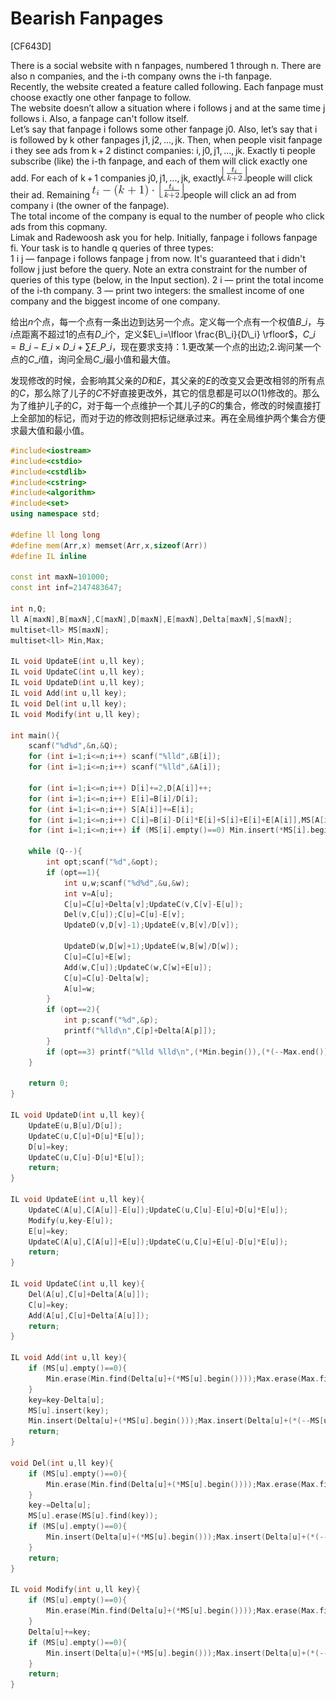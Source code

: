 # Bearish Fanpages
[CF643D]

There is a social website with n fanpages, numbered 1 through n. There are also n companies, and the i-th company owns the i-th fanpage.  
Recently, the website created a feature called following. Each fanpage must choose exactly one other fanpage to follow.  
The website doesn’t allow a situation where i follows j and at the same time j follows i. Also, a fanpage can't follow itself.  
Let’s say that fanpage i follows some other fanpage j0. Also, let’s say that i is followed by k other fanpages j1, j2, ..., jk. Then, when people visit fanpage i they see ads from k + 2 distinct companies: i, j0, j1, ..., jk. Exactly ti people subscribe (like) the i-th fanpage, and each of them will click exactly one add. For each of k + 1 companies j0, j1, ..., jk, exactly![CF643D-1](_v_images/_cf643d1_1533207147_1004794899.png)people will click their ad. Remaining ![CF643D-2](_v_images/_cf643d2_1533207161_1754932732.png)people will click an ad from company i (the owner of the fanpage).  
The total income of the company is equal to the number of people who click ads from this copmany.  
Limak and Radewoosh ask you for help. Initially, fanpage i follows fanpage fi. Your task is to handle q queries of three types:  
    1 i j — fanpage i follows fanpage j from now. It's guaranteed that i didn't follow j just before the query. Note an extra constraint for the number of queries of this type (below, in the Input section).
    2 i — print the total income of the i-th company.
    3 — print two integers: the smallest income of one company and the biggest income of one company. 

给出$n$个点，每一个点有一条出边到达另一个点。定义每一个点有一个权值$B\_i$，与$i$点距离不超过$1$的点有$D\_i$个，定义$E\_i=\lfloor \frac{B\_i}{D\_i} \rfloor$，$C\_i=B\_i-E\_i \times D\_i+\sum E\_{P\_i}$，现在要求支持：1.更改某一个点的出边;2.询问某一个点的$C\_i$值，询问全局$C\_i$最小值和最大值。

发现修改的时候，会影响其父亲的$D$和$E$，其父亲的$E$的改变又会更改相邻的所有点的$C$，那么除了儿子的$C$不好直接更改外，其它的信息都是可以$O(1)$修改的。那么为了维护儿子的$C$，对于每一个点维护一个其儿子的$C$的集合，修改的时候直接打上全部加的标记，而对于边的修改则把标记继承过来。再在全局维护两个集合方便求最大值和最小值。

```cpp
#include<iostream>
#include<cstdio>
#include<cstdlib>
#include<cstring>
#include<algorithm>
#include<set>
using namespace std;

#define ll long long
#define mem(Arr,x) memset(Arr,x,sizeof(Arr))
#define IL inline

const int maxN=101000;
const int inf=2147483647;

int n,Q;
ll A[maxN],B[maxN],C[maxN],D[maxN],E[maxN],Delta[maxN],S[maxN];
multiset<ll> MS[maxN];
multiset<ll> Min,Max;

IL void UpdateE(int u,ll key);
IL void UpdateC(int u,ll key);
IL void UpdateD(int u,ll key);
IL void Add(int u,ll key);
IL void Del(int u,ll key);
IL void Modify(int u,ll key);

int main(){
	scanf("%d%d",&n,&Q);
	for (int i=1;i<=n;i++) scanf("%lld",&B[i]);
	for (int i=1;i<=n;i++) scanf("%lld",&A[i]);

	for (int i=1;i<=n;i++) D[i]+=2,D[A[i]]++;
	for (int i=1;i<=n;i++) E[i]=B[i]/D[i];
	for (int i=1;i<=n;i++) S[A[i]]+=E[i];
	for (int i=1;i<=n;i++) C[i]=B[i]-D[i]*E[i]+S[i]+E[i]+E[A[i]],MS[A[i]].insert(C[i]);
	for (int i=1;i<=n;i++) if (MS[i].empty()==0) Min.insert(*MS[i].begin()),Max.insert(*(--MS[i].end()));

	while (Q--){
		int opt;scanf("%d",&opt);
		if (opt==1){
			int u,w;scanf("%d%d",&u,&w);
			int v=A[u];
			C[u]=C[u]+Delta[v];UpdateC(v,C[v]-E[u]);
			Del(v,C[u]);C[u]=C[u]-E[v];
			UpdateD(v,D[v]-1);UpdateE(v,B[v]/D[v]);

			UpdateD(w,D[w]+1);UpdateE(w,B[w]/D[w]);
			C[u]=C[u]+E[w];
			Add(w,C[u]);UpdateC(w,C[w]+E[u]);
			C[u]=C[u]-Delta[w];
			A[u]=w;
		}
		if (opt==2){
			int p;scanf("%d",&p);
			printf("%lld\n",C[p]+Delta[A[p]]);
		}
		if (opt==3) printf("%lld %lld\n",(*Min.begin()),(*(--Max.end())));
	}

	return 0;
}

IL void UpdateD(int u,ll key){
	UpdateE(u,B[u]/D[u]);
	UpdateC(u,C[u]+D[u]*E[u]);
	D[u]=key;
	UpdateC(u,C[u]-D[u]*E[u]);
	return;
}

IL void UpdateE(int u,ll key){
	UpdateC(A[u],C[A[u]]-E[u]);UpdateC(u,C[u]-E[u]+D[u]*E[u]);
	Modify(u,key-E[u]);
	E[u]=key;
	UpdateC(A[u],C[A[u]]+E[u]);UpdateC(u,C[u]+E[u]-D[u]*E[u]);
	return;
}

IL void UpdateC(int u,ll key){
	Del(A[u],C[u]+Delta[A[u]]);
	C[u]=key;
	Add(A[u],C[u]+Delta[A[u]]);
	return;
}

IL void Add(int u,ll key){
	if (MS[u].empty()==0){
		Min.erase(Min.find(Delta[u]+(*MS[u].begin())));Max.erase(Max.find(Delta[u]+(*(--MS[u].end()))));
	}
	key=key-Delta[u];
	MS[u].insert(key);
	Min.insert(Delta[u]+(*MS[u].begin()));Max.insert(Delta[u]+(*(--MS[u].end())));
	return;
}

void Del(int u,ll key){
	if (MS[u].empty()==0){
		Min.erase(Min.find(Delta[u]+(*MS[u].begin())));Max.erase(Max.find(Delta[u]+(*(--MS[u].end()))));
	}
	key-=Delta[u];
	MS[u].erase(MS[u].find(key));
	if (MS[u].empty()==0){
		Min.insert(Delta[u]+(*MS[u].begin()));Max.insert(Delta[u]+(*(--MS[u].end())));
	}
	return;
}

IL void Modify(int u,ll key){
	if (MS[u].empty()==0){
		Min.erase(Min.find(Delta[u]+(*MS[u].begin())));Max.erase(Max.find(Delta[u]+(*(--MS[u].end()))));
	}
	Delta[u]+=key;
	if (MS[u].empty()==0){
		Min.insert(Delta[u]+(*MS[u].begin()));Max.insert(Delta[u]+(*(--MS[u].end())));
	}
	return;
}
```